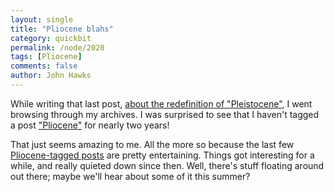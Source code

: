 ```yaml
---
layout: single 
title: "Pliocene blahs" 
category: quickbit
permalink: /node/2020
tags: [Pliocene] 
comments: false 
author: John Hawks 
---
```


While writing that last post, <a href="http://johnhawks.net/weblog/topics/geology/timescale/pleistocene-quaternary-redefinition-2009.html">about the redefinition of "Pleistocene"</a>, I went browsing through my archives. I was surprised to see that I haven't tagged a post <a href="http://johnhawks.net/taxonomy/term/177">"Pliocene"</a> for nearly two years! 

That just seems amazing to me. All the more so because the last few <a href="http://johnhawks.net/taxonomy/term/177">Pliocene-tagged posts</a> are pretty entertaining. Things got interesting for a while, and really quieted down since then. Well, there's stuff floating around out there; maybe we'll hear about some of it this summer? 

